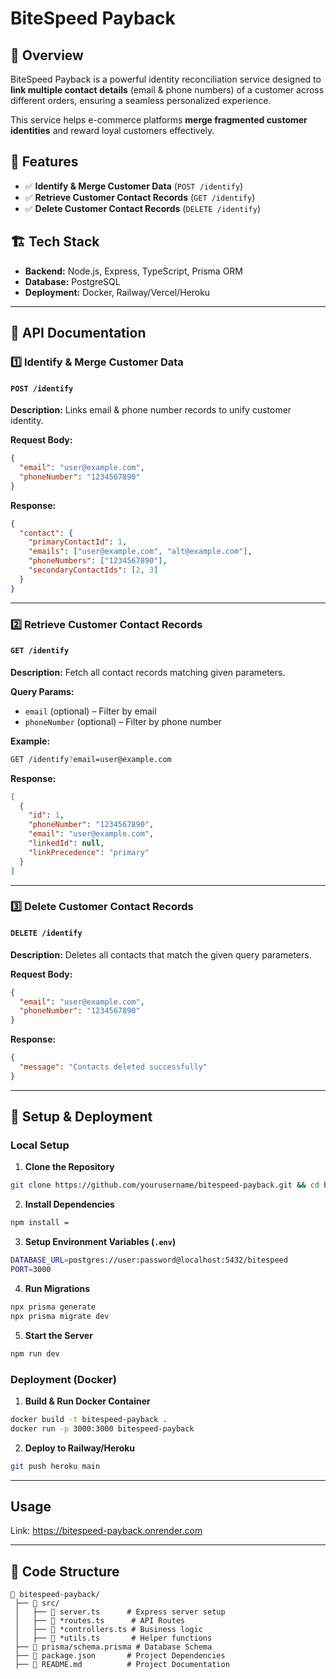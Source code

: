 # BiteSpeed Payback

## 🚀 Overview
BiteSpeed Payback is a powerful identity reconciliation service designed to **link multiple contact details** (email & phone numbers) of a customer across different orders, ensuring a seamless personalized experience.

This service helps e-commerce platforms **merge fragmented customer identities** and reward loyal customers effectively.

## 📌 Features
- ✅ **Identify & Merge Customer Data** (`POST /identify`)
- ✅ **Retrieve Customer Contact Records** (`GET /identify`)
- ✅ **Delete Customer Contact Records** (`DELETE /identify`)

## 🏗️ Tech Stack
- **Backend:** Node.js, Express, TypeScript, Prisma ORM
- **Database:** PostgreSQL
- **Deployment:** Docker, Railway/Vercel/Heroku

---

## 📍 API Documentation
### **1️⃣ Identify & Merge Customer Data**
#### `POST /identify`
**Description:** Links email & phone number records to unify customer identity.

**Request Body:**
```json
{
  "email": "user@example.com",
  "phoneNumber": "1234567890"
}
```
**Response:**
```json
{
  "contact": {
    "primaryContactId": 1,
    "emails": ["user@example.com", "alt@example.com"],
    "phoneNumbers": ["1234567890"],
    "secondaryContactIds": [2, 3]
  }
}
```

---

### **2️⃣ Retrieve Customer Contact Records**
#### `GET /identify`
**Description:** Fetch all contact records matching given parameters.

**Query Params:**
- `email` (optional) – Filter by email
- `phoneNumber` (optional) – Filter by phone number

**Example:**
```sh
GET /identify?email=user@example.com
```

**Response:**
```json
[
  {
    "id": 1,
    "phoneNumber": "1234567890",
    "email": "user@example.com",
    "linkedId": null,
    "linkPrecedence": "primary"
  }
]
```

---

### **3️⃣ Delete Customer Contact Records**
#### `DELETE /identify`
**Description:** Deletes all contacts that match the given query parameters.

**Request Body:**
```json
{
  "email": "user@example.com",
  "phoneNumber": "1234567890"
}
```
**Response:**
```json
{
  "message": "Contacts deleted successfully"
}
```

---

## 🚀 Setup & Deployment
### **Local Setup**
1. **Clone the Repository**
```sh
git clone https://github.com/yourusername/bitespeed-payback.git && cd bitespeed-payback
```
2. **Install Dependencies**
```sh
npm install =
```
3. **Setup Environment Variables (`.env`)**
```sh
DATABASE_URL=postgres://user:password@localhost:5432/bitespeed
PORT=3000
```
4. **Run Migrations**
```sh
npx prisma generate
npx prisma migrate dev
```
5. **Start the Server**
```sh
npm run dev
```

### **Deployment (Docker)**
1. **Build & Run Docker Container**
```sh
docker build -t bitespeed-payback .
docker run -p 3000:3000 bitespeed-payback
```
2. **Deploy to Railway/Heroku**
```sh
git push heroku main
```

---
## Usage
Link: https://bitespeed-payback.onrender.com

---
## 📜 Code Structure
```
📂 bitespeed-payback/
 ├── 📁 src/
 │   ├── 📄 server.ts      # Express server setup
 │   ├── 📄 *routes.ts      # API Routes
 │   ├── 📄 *controllers.ts # Business logic
 │   ├── 📄 *utils.ts       # Helper functions
 ├── 📄 prisma/schema.prisma # Database Schema
 ├── 📄 package.json       # Project Dependencies
 ├── 📄 README.md          # Project Documentation
```
